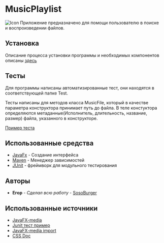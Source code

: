 # MusicPlaylist
![Icon](https://user-images.githubusercontent.com/56436385/209628765-e1de785c-28c7-4d3b-8b32-8ff49a9d71b7.png)
Приложение предназначено для помощи пользователю в поиске и воспроизведении файлов.

## Установка


Описание процесса установки программы и необходимых компонентов описаны [здесь](https://github.com/Sos0Burger/MusicPlaylist/wiki/%238-%D0%A0%D1%83%D0%BA%D0%BE%D0%B2%D0%BE%D0%B4%D1%81%D1%82%D0%B2%D0%BE-%D0%BF%D0%BE%D0%BB%D1%8C%D0%B7%D0%BE%D0%B2%D0%B0%D1%82%D0%B5%D0%BB%D1%8F)

## Тесты

Для программы написаны автоматизированные тест, они находятся в соответствующей папке Test.

Тесты написаны для методов класса MusicFile, который в качестве параметра конструктора принимает путь до файла. В теле констуктора определяются метаданные(Исполнитель, длительность, название, размер) файла, указанного в конструкторе.

[Пример теста](https://github.com/Sos0Burger/MusicPlaylist/wiki/%237-Unit-%D1%82%D0%B5%D1%81%D1%82%D0%B8%D1%80%D0%BE%D0%B2%D0%B0%D0%BD%D0%B8%D0%B5)


## Использованные средства

* [JavaFx](https://openjfx.io/) - Создание интерфейса
* [Maven](https://maven.apache.org/) - Менеджер зависимостей
* [JUnit](https://junit.org) - фреймворк для модульного тестирования

## Авторы

* **Егор** - *Сделал всю работу* - [SosoBurger](https://github.com/SosoBurger)

## Использованные источники

* [JavaFX-media](https://docs.oracle.com/javase/8/javafx/api/javafx/scene/media/Media.html)
* [Junit тест пример](https://javastudy.ru/junit/junit-hello-world/)
* [JavaFX-media import](https://stackoverflow.com/questions/69976938/javafx-mediaplayer-import)
* [CSS Doc](https://developer.mozilla.org/en-US/docs/Web/CSS)
